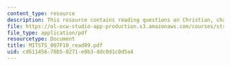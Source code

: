 ```yaml
---
content_type: resource
description: This resource contains reading questions on Christian, chapter 9.
file: https://ol-ocw-studio-app-production.s3.amazonaws.com/courses/sts-007-technology-in-history-fall-2010/cd61145678b50271e0b3ddc0d1c0d5a4_MITSTS_007F10_read09.pdf
file_type: application/pdf
resourcetype: Document
title: MITSTS_007F10_read09.pdf
uid: cd611456-78b5-0271-e0b3-ddc0d1c0d5a4
---
```

